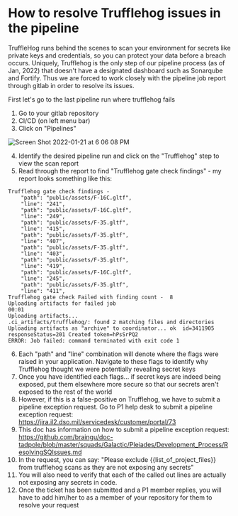 # How to resolve Trufflehog issues in the pipeline

TruffleHog runs behind the scenes to scan your environment for secrets like private keys and credentials, so you can protect your data before a breach occurs.
Uniquely, Trufflehog is the only step of our pipeline process (as of Jan, 2022) that doesn't have a designated dashboard such as Sonarqube and Fortify. Thus we are forced to work closely with the pipeline job report through gitlab in order to resolve its issues.

First let's go to the last pipeline run where trufflehog fails

1. Go to your gitlab repository
2. CI/CD (on left menu bar) 
3. Click on "Pipelines"

![Screen Shot 2022-01-21 at 6 06 08 PM](https://user-images.githubusercontent.com/14915286/150611378-525f1d83-d6ac-4e44-a195-0e7d57e5f971.png)

4. Identify the desired pipeline run and click on the "Trufflehog" step to view the scan report
5. Read through the report to find "Trufflehog gate check findings" - my report looks something like this:
```
Trufflehog gate check findings - 
    "path": "public/assets/F-16C.gltf",
    "line": "241",
    "path": "public/assets/F-16C.gltf",
    "line": "249",
    "path": "public/assets/F-35.gltf",
    "line": "415",
    "path": "public/assets/F-35.gltf",
    "line": "407",
    "path": "public/assets/F-35.gltf",
    "line": "403",
    "path": "public/assets/F-35.gltf",
    "line": "419",
    "path": "public/assets/F-16C.gltf",
    "line": "245",
    "path": "public/assets/F-35.gltf",
    "line": "411",
Trufflehog gate check Failed with finding count -  8
Uploading artifacts for failed job
00:01
Uploading artifacts...
.ci_artifacts/trufflehog/: found 2 matching files and directories 
Uploading artifacts as "archive" to coordinator... ok  id=3411905 responseStatus=201 Created token=hPsSrPQ2
ERROR: Job failed: command terminated with exit code 1
```
6. Each "path" and "line" combination will denote where the flags were raised in your application. Navigate to these flags to identify why Trufflehog thought we were potentially revealing secret keys
7. Once you have identified each flags... if secret keys are indeed being exposed, put them elsewhere more secure so that our secrets aren't exposed to the rest of the world
8. However, if this is a false-positive on Trufflehog, we have to submit a pipeline exception request. Go to P1 help desk to submit a pipeline exception request: https://jira.il2.dso.mil/servicedesk/customer/portal/73
9. This doc has information on how to submit a pipeline exception request: https://github.com/braingu/doc-tadpole/blob/master/squads/Galactic/Pleiades/Development_Process/ResolvingSQIssues.md
10. In the request, you can say: "Please exclude {{list_of_project_files}} from trufflehog scans as they are not exposing any secrets"
11. You will also need to verify that each of the called out lines are actually not exposing any secrets in code.
12. Once the ticket has been submitted and a P1 member replies, you will have to add him/her to as a member of your repository for them to resolve your request



